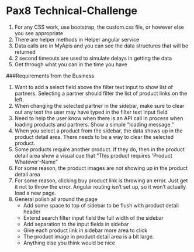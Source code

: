 # Pax8 Technical-Challenge


1.	For any CSS work, use bootstrap, the custom.css file, or however else you see appropriate
2.	There are helper methods in Helper angular service
3.	Data calls are in MyApis and you can see the data structures that will be returned
4.	2 second timeouts are used to simulate delays in getting the data
5.	Get through what you can in the time you have


###Requirements from the Business

1. Want to add a select field above the filter text input to show list of partners. Selecting a partner should filter the list of product links on the left.
2. When changing the selected partner in the sidebar, make sure to clear out any text the user may have typed in the filter text input field
3. Need to help the user know when there is an API call in process when loading products and partners. Show a simple “loading message.”
4. When you select a product from the sidebar, the data shows up in the product detail area. There needs to be a way to clear the selected product.
5. Some products require another product. If they do, then in the product detail area show a visual cue that “This product requires ‘Product Whatever’-Name”
6. For some reason, the product images are not showing up in the product detail area
7. For some reason, clicking buy product link is throwing an error. Just get it not to throw the error. Angular routing isn’t set up, so it won’t actually load a new page.
8. General polish all around the page
	- Add some space to top of sidebar to be flush with product detail header
	- Extend search filter input field the full width of the sidebar
	- Add separation to the input fields in sidebar
	- Give each product link in sidebar more area to click
	- The product image in product detail area is a bit large.
	- Anything else you think would be nice
